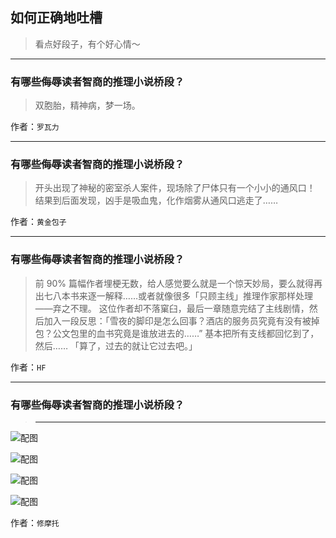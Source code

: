 ## 如何正确地吐槽

> 看点好段子，有个好心情～


 
---

### 有哪些侮辱读者智商的推理小说桥段？

> 双胞胎，精神病，梦一场。


作者：`罗瓦力`

---

### 有哪些侮辱读者智商的推理小说桥段？

> 开头出现了神秘的密室杀人案件，现场除了尸体只有一个小小的通风口！
> 结果到后面发现，凶手是吸血鬼，化作烟雾从通风口逃走了……


作者：`黄金包子`

---

### 有哪些侮辱读者智商的推理小说桥段？

> 前 90% 篇幅作者埋梗无数，给人感觉要么就是一个惊天妙局，要么就得再出七八本书来逐一解释……或者就像很多「只顾主线」推理作家那样处理——弃之不理。
> 这位作者却不落窠臼，最后一章随意完结了主线剧情，然后加入一段反思：「雪夜的脚印是怎么回事？酒店的服务员究竟有没有被掉包？公文包里的血书究竟是谁放进去的……”
> 基本把所有支线都回忆到了，然后……
> 「算了，过去的就让它过去吧。」


作者：`HF`

---

### 有哪些侮辱读者智商的推理小说桥段？

> ---



![配图](http://pic2.zhimg.com/70/5cfef1313164582f8faeefc20d34bbcd_b.jpg)



![配图](http://pic4.zhimg.com/70/5cae91c8703a94b9d646edcf1362b0bb_b.jpg)



![配图](http://pic3.zhimg.com/70/2636e0a37ecfcbf36e98f7869044604a_b.jpg)



![配图](http://pic3.zhimg.com/70/5eb1f7252691ebb03855ed80ec765382_b.jpg)


作者：`修摩托`